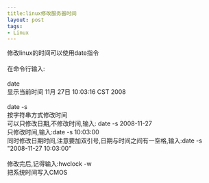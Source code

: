 ```yaml
---
title:linux修改服务器时间
layout: post
tags:
- Linux
---
```

<div> 修改linux的时间可以使用date指令<br/><br/>在命令行输入:<br/><br/>date<br/>显示当前时间 11月 27日 10:03:16 CST 2008<br/><br/>date -s<br/>按字符串方式修改时间<br/>可以只修改日期,不修改时间,输入: date -s 2008-11-27<br/>只修改时间,输入:date -s 10:03:00<br/>同时修改日期时间,注意要加双引号,日期与时间之间有一空格,输入:date -s "2008-11-27 10:03:00"<br/><br/>修改完后,记得输入:hwclock -w<br/>把系统时间写入CMOS </div>